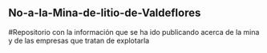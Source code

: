 ## No-a-la-Mina-de-litio-de-Valdeflores
#Repositorio con la información que se ha ido publicando acerca de la mina y de las empresas que tratan de explotarla
